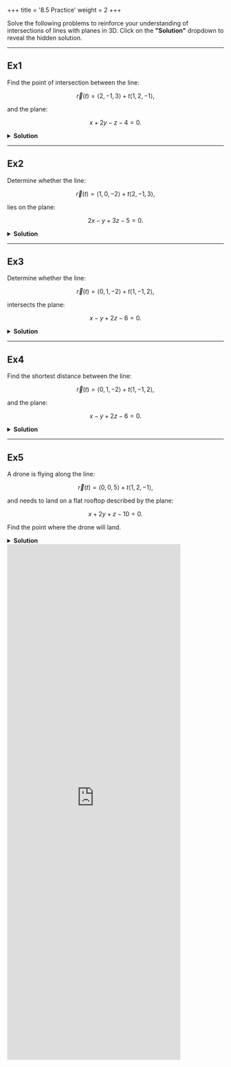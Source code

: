 +++
title = '8.5 Practice'
weight = 2
+++

Solve the following problems to reinforce your understanding of intersections of lines with planes in 3D. Click on the **"Solution"** dropdown to reveal the hidden solution.

---

## Ex1
Find the point of intersection between the line:

$$
\vec{r}(t) = \langle 2, -1, 3 \rangle + t\langle 1, 2, -1 \rangle,
$$

and the plane:

$$
x + 2y - z - 4 = 0.
$$

<details>
<summary><strong id="solution-title">Solution</strong></summary>

- Write the parametric equations of the line:

  $$
  x = 2 + t, \quad y = -1 + 2t, \quad z = 3 - t.
  $$

- Substitute these into the plane equation:

  $$
  (2 + t) + 2(-1 + 2t) - (3 - t) - 4 = 0.
  $$

- Simplify:

  $$
  2 + t - 2 + 4t - 3 + t - 4 = 0.
  $$

  $$
  6t - 7 = 0.
  $$

- Solve for $t$:

  $$
  t = \frac{7}{6}.
  $$

- Substitute $t = \frac{7}{6}$ back into the parametric equations:

  $$
  x = 2 + \frac{7}{6} = \frac{19}{6}, \quad y = -1 + 2\left(\frac{7}{6}\right) = \frac{4}{3}, \quad z = 3 - \frac{7}{6} = \frac{11}{6}.
  $$

Final answer:

$$
\boxed{\text{Point of intersection: } \left(\frac{19}{6}, \frac{4}{3}, \frac{11}{6}\right).}
$$

</details>

---

## Ex2

Determine whether the line:

$$
\vec{r}(t) = \langle 1, 0, -2 \rangle + t\langle 2, -1, 3 \rangle,
$$

lies on the plane:

$$
2x - y + 3z - 5 = 0.
$$

<details>
<summary><strong id="solution-title">Solution</strong></summary>


#### Step 1: Check Parallelism
To determine if the line lies on the plane, we first check if the line is **parallel** to the plane. This is done by verifying whether the **direction vector of the line** ($\vec{d}$) is perpendicular to the **normal vector of the plane** ($\vec{n}$).

- The direction vector of the line is:

  $$
  \vec{d} = \langle 2, -1, 3 \rangle.
  $$

- The normal vector of the plane is:

  $$
  \vec{n} = \langle 2, -1, 3 \rangle.
  $$

- Compute the dot product:
 
  $$
  \vec{d} \cdot \vec{n} = \langle 2, -1, 3 \rangle \cdot \langle 2, -1, 3 \rangle = (2)(2) + (-1)(-1) + (3)(3).
  $$
 
  Simplify:
 
  $$
  \vec{d} \cdot \vec{n} = 4 + 1 + 9 = 14.
  $$

- Since $\vec{d} \cdot \vec{n} \neq 0$, the line is **not parallel** to the plane.

#### Step 2: Conclusion
Since the line is **not parallel** to the plane, it **cannot lie entirely on the plane**. There is no need to check whether a specific point on the line satisfies the plane equation.

Final Answer

$$
\boxed{\text{The line does not lie on the plane.}}
$$

</details>
 
---

## Ex3

Determine whether the line:

$$
\vec{r}(t) = \langle 0, 1, -2 \rangle + t\langle 1, -1, 2 \rangle,
$$

intersects the plane:

$$
x - y + 2z - 6 = 0.
$$


<details>
<summary><strong id="solution-title">Solution</strong></summary>

#### Step 1: Check Parallelism
To determine if the line intersects the plane, we first check if the line is **parallel** to the plane. This is done by verifying whether the **direction vector of the line** ($\vec{d}$) is perpendicular to the **normal vector of the plane** ($\vec{n}$).

- The direction vector of the line is:
 
  $$
  \vec{d} = \langle 1, -1, 2 \rangle.
  $$

- The normal vector of the plane is:
 
  $$
  \vec{n} = \langle 1, -1, 2 \rangle.
  $$

- Compute the dot product:
 
  $$
  \vec{d} \cdot \vec{n} = \langle 1, -1, 2 \rangle \cdot \langle 1, -1, 2 \rangle = (1)(1) + (-1)(-1) + (2)(2).
  $$
  
  Simplify:
  
  $$
  \vec{d} \cdot \vec{n} = 1 + 1 + 4 = 6.
  $$

- Since $\vec{d} \cdot \vec{n} \neq 0$, the line is **not parallel** to the plane.

#### Step 2: Solve for Intersection
Since the line is not parallel to the plane, we solve for the intersection by substituting the parametric equations of the line into the plane equation.

- The parametric equations of the line are:
  
  $$
  x = t, \quad y = 1 - t, \quad z = -2 + 2t.
  $$

- Substitute these into the plane equation $x - y + 2z - 6 = 0$:
  
  $$
  t - (1 - t) + 2(-2 + 2t) - 6 = 0.
  $$

- Simplify:
  $$
  t - 1 + t - 4 + 4t - 6 = 0.
  $$
  
  Combine like terms:
  
  $$
  6t - 11 = 0.
  $$

- Solve for $t$:
  
  $$
  t = \frac{11}{6}.
  $$

#### Step 3: Find the Intersection Point
Substitute $t = \frac{11}{6}$ into the parametric equations of the line to find the intersection point:
$$
x = \frac{11}{6}, \quad y = 1 - \frac{11}{6} = -\frac{5}{6}, \quad z = -2 + 2\left(\frac{11}{6}\right) = \frac{5}{3}.
$$

- The intersection point is:
  $$
  \left(\frac{11}{6}, -\frac{5}{6}, \frac{5}{3}\right).
  $$


Final Answer

$$
\boxed{\text{The line intersects the plane at the point } \left(\frac{11}{6}, -\frac{5}{6}, \frac{5}{3}\right).}
$$

</details>

---

## Ex4
Find the shortest distance between the line:

$$
\vec{r}(t) = \langle 0, 1, -2 \rangle + t\langle 1, -1, 2 \rangle,
$$

and the plane:

$$
x - y + 2z - 6 = 0.
$$

<details>
<summary><strong id="solution-title">Solution</strong></summary>

- Use the formula for the distance between a line and a plane:

  $$
  d = \frac{|ax_0 + by_0 + cz_0 + d|}{\sqrt{a^2 + b^2 + c^2}},
  $$

  where $(x_0, y_0, z_0)$ is a point on the line, and $\langle a, b, c \rangle$ is the normal vector of the plane.

- Use the point $(0, 1, -2)$ from the line and the normal vector $\langle 1, -1, 2 \rangle$ from the plane:

  $$
  d = \frac{|1(0) - 1(1) + 2(-2) - 6|}{\sqrt{1^2 + (-1)^2 + 2^2}}.
  $$

- Simplify:

  $$
  d = \frac{|0 - 1 - 4 - 6|}{\sqrt{1 + 1 + 4}} = \frac{|-11|}{\sqrt{6}} = \frac{11}{\sqrt{6}}.
  $$

Final answer:

$$
\boxed{\text{Shortest distance: } \frac{11}{\sqrt{6}}.}
$$

</details>

---

## Ex5
A drone is flying along the line:

$$
\vec{r}(t) = \langle 0, 0, 5 \rangle + t\langle 1, 2, -1 \rangle,
$$

and needs to land on a flat rooftop described by the plane:

$$
x + 2y + z - 10 = 0.
$$

Find the point where the drone will land.

<details>
<summary><strong id="solution-title">Solution</strong></summary>

- Write the parametric equations of the line:

  $$
  x = t, \quad y = 2t, \quad z = 5 - t.
  $$

- Substitute these into the plane equation:

  $$
  t + 2(2t) + (5 - t) - 10 = 0.
  $$

- Simplify:

  $$
  t + 4t + 5 - t - 10 = 0.
  $$

  $$
  4t - 5 = 0.
  $$

- Solve for $t$:

  $$
  t = \frac{5}{4}.
  $$

- Substitute $t = \frac{5}{4}$ back into the parametric equations:

  $$
  x = \frac{5}{4}, \quad y = 2\left(\frac{5}{4}\right) = \frac{10}{4} = \frac{5}{2}, \quad z = 5 - \frac{5}{4} = \frac{15}{4}.
  $$

Final answer:

$$
\boxed{\text{Landing point: } \left(\frac{5}{4}, \frac{5}{2}, \frac{15}{4}\right).}
$$

</details>



<iframe src="https://script.google.com/macros/s/AKfycby9hbt_ywXBAt4Hs92Ssb55WEO__Lgya3v65ix86nzH4OnxRsvNIK2JUqsFyy2AkYaUTw/exec" width="80%" height="1200px" frameborder="0" marginheight="0" marginwidth="0">Loading...</iframe>

